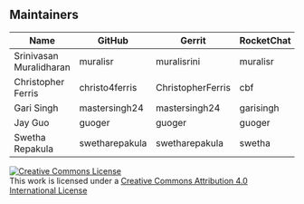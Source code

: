 ## Maintainers

| Name | GitHub | Gerrit | RocketChat | email |
|---|---|---|---|---|
| Srinivasan Muralidharan | muralisr | muralisrini | muralisr | srinivasan.muralidharan99@gmail.com |           
| Christopher Ferris | christo4ferris | ChristopherFerris | cbf | chrisfer@us.ibm.com |
| Gari Singh | mastersingh24 | mastersingh24 | garisingh | gari.r.singh@gmail.com |
| Jay Guo | guoger | guoger | guoger | guojiannan@cn.ibm.com |
| Swetha Repakula | swetharepakula | swetharepakula | swetha | srepaku@us.ibm.coms |


<a rel="license" href="http://creativecommons.org/licenses/by/4.0/"><img alt="Creative Commons License" style="border-width:0" src="https://i.creativecommons.org/l/by/4.0/88x31.png" /></a><br />This work is licensed under a <a rel="license" href="http://creativecommons.org/licenses/by/4.0/">Creative Commons Attribution 4.0 International License</a>
